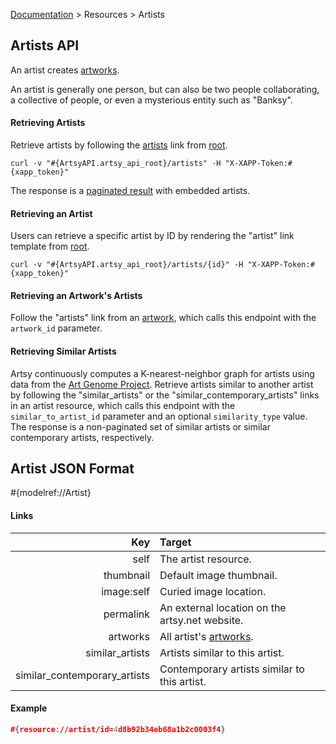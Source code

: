 [Documentation](/docs) &gt; Resources &gt; Artists

## Artists API

An artist creates [artworks](/docs/artworks).

An artist is generally one person, but can also be two people collaborating, a collective of people, or even a mysterious entity such as "Banksy".

#### Retrieving Artists

Retrieve artists by following the [artists](#{ArtsyAPI.artsy_api_root}/artists) link from [root](#{ArtsyAPI.artsy_api_root}).

```
curl -v "#{ArtsyAPI.artsy_api_root}/artists" -H "X-XAPP-Token:#{xapp_token}"
```

The response is a [paginated result](/docs/pagination) with embedded artists.

#### Retrieving an Artist

Users can retrieve a specific artist by ID by rendering the "artist" link template from [root](#{ArtsyAPI.artsy_api_root}).

```
curl -v "#{ArtsyAPI.artsy_api_root}/artists/{id}" -H "X-XAPP-Token:#{xapp_token}"
```

#### Retrieving an Artwork's Artists

Follow the "artists" link from an [artwork](/docs/artworks), which calls this endpoint with the `artwork_id` parameter.

#### Retrieving Similar Artists

Artsy continuously computes a K-nearest-neighbor graph for artists using data from the [Art Genome Project](https://artsy.net/about/the-art-genome-project). Retrieve artists similar to another artist by following the "similar\_artists" or the "similar\_contemporary\_artists" links in an artist resource, which calls this endpoint with the `similar_to_artist_id` parameter and an optional `similarity_type` value. The response is a non-paginated set of similar artists or similar contemporary artists, respectively.

## Artist JSON Format

#{modelref://Artist}

#### Links

Key                              | Target                                          |
--------------------------------:|:------------------------------------------------|
self                             | The artist resource.                            |
thumbnail                        | Default image thumbnail.                        |
image:self                       | Curied image location.                          |
permalink                        | An external location on the artsy.net website.  |
artworks                         | All artist's [artworks](/docs/artworks).        |
similar\_artists                 | Artists similar to this artist.                 |
similar\_contemporary\_artists   | Contemporary artists similar to this artist.    |

#### Example

``` json
#{resource://artist/id=4d8b92b34eb68a1b2c0003f4}
```
